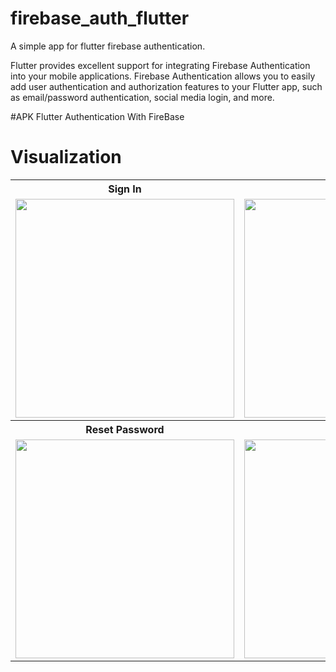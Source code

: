 # firebase_auth_flutter
 A simple app for flutter firebase authentication.
 
Flutter provides excellent support for integrating Firebase Authentication into your mobile applications. Firebase Authentication allows you to easily add user authentication and authorization features to your Flutter app, such as email/password authentication, social media login, and more.

#APK 
<a herf = "https://github.com/Jackfrst/firebase_auth_flutter/blob/main/app-release.apk"> Flutter Authentication With FireBase</a>

# Visualization
<table align="center">
  <tr>
    <th>Sign In </th>
    <th>Sign Up</th>
 </tr>
  <tr>
    <td><img src="https://github.com/Jackfrst/firebase_auth_flutter/assets/60434580/6896def7-368c-4b47-aabf-7764585897c0" width="350"></td>
    <td><img src="https://github.com/Jackfrst/firebase_auth_flutter/assets/60434580/a375eb79-10be-4951-9e4a-2cb0e7e7dd74" width="350"></td>
  </tr>
 
  <tr>
    <th>Reset Password</th>
    <th>Home Page</th>
  </tr>
  <tr>
    <td><img src="https://github.com/Jackfrst/firebase_auth_flutter/assets/60434580/edb0f7bb-d1fd-41d1-a013-ddc0816fefb0" width="350"></td>
    <td><img src="https://github.com/Jackfrst/firebase_auth_flutter/assets/60434580/6e906c05-ebb5-44c8-ad1a-7c58123f4761" width="350"></td>
  </tr>
</table>
